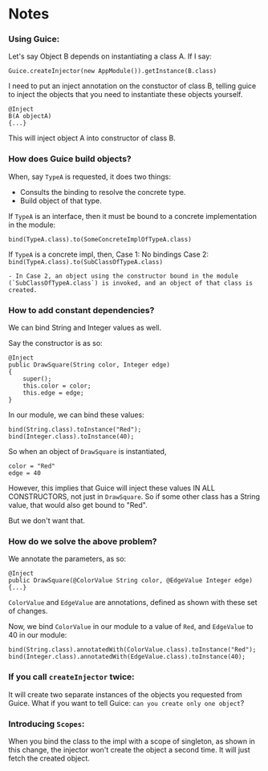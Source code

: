# Notes

### Using Guice:


Let's say Object B depends on instantiating a class A.
If I say:

```
Guice.createInjector(new AppModule()).getInstance(B.class)
```

I need to put an inject annotation on the constuctor of class B, telling guice to inject the objects that you need to instantiate these objects yourself.

```
@Inject
B(A objectA)
{...}
```

This will inject object A into constructor of class B.

### How does Guice build objects?

When, say `TypeA` is requested, it does two things:

- Consults the binding to resolve the concrete type.
- Build object of that type.

If `TypeA` is an interface, then it must be bound to a concrete implementation in the module:

```
bind(TypeA.class).to(SomeConcreteImplOfTypeA.class)
```

If `TypeA` is a concrete impl, then,
    Case 1:
        No bindings
    Case 2:
        `bind(TypeA.class).to(SubClassOfTypeA.class)`

    - In Case 2, an object using the constructor bound in the module (`SubClassOfTypeA.class`) is invoked, and an object of that class is created.


### How to add constant dependencies?

We can bind String and Integer values as well.

Say the constructor is as so:

```
@Inject
public DrawSquare(String color, Integer edge)
{
    super();
    this.color = color;
    this.edge = edge;
}
```

In our module, we can bind these values:

```
bind(String.class).toInstance("Red");
bind(Integer.class).toInstance(40);
```

So when an object of `DrawSquare` is instantiated, 
```
color = "Red"
edge = 40
```

However, this implies that Guice will inject these values IN ALL CONSTRUCTORS, not just in `DrawSquare`. So if some other class has a String value, that would also get bound to "Red".

But we don't want that.

### How do we solve the above problem?

We annotate the parameters, as so:

```
@Inject
public DrawSquare(@ColorValue String color, @EdgeValue Integer edge)
{...}
```

`ColorValue` and `EdgeValue` are annotations, defined as shown with these set of changes.

Now, we bind `ColorValue` in our module to a value of `Red`, and `EdgeValue` to 40 in our module:

```
bind(String.class).annotatedWith(ColorValue.class).toInstance("Red");
bind(Integer.class).annotatedWith(EdgeValue.class).toInstance(40);
```

### If you call `createInjector` twice:

It will create two separate instances of the objects you requested from Guice.
What if you want to tell Guice: `can you create only one object`?


### Introducing `Scopes`:

When you bind the class to the impl with a scope of singleton, as shown in this change,
the injector won't create the object a second time. It will just fetch the created object.